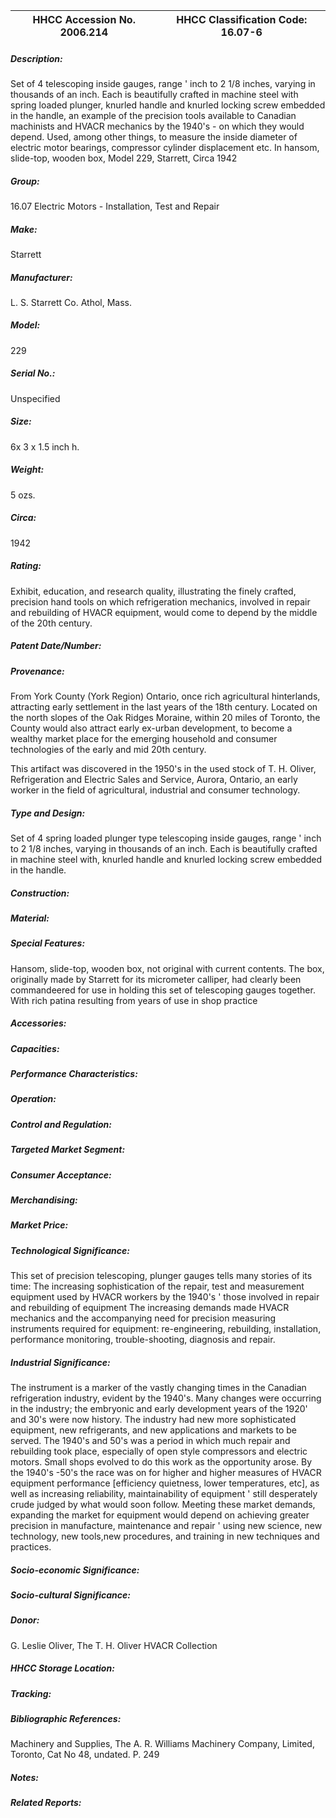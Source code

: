 | **HHCC Accession No. 2006.214** |**HHCC Classification Code:  16.07-6**|
| ----------- | ----------- |
##### Description:
Set of 4 telescoping inside gauges, range ' inch to 2 1/8 inches, varying in thousands of an inch. Each is beautifully crafted in machine steel with spring loaded plunger, knurled handle and knurled locking screw embedded in the handle, an example of the precision tools available to Canadian machinists and HVACR mechanics by the 1940's - on which they would depend. Used, among other things, to measure the inside diameter of electric motor bearings, compressor cylinder displacement etc. In hansom, slide-top, wooden box, Model 229, Starrett, Circa 1942
##### Group:
16.07 Electric Motors - Installation, Test and Repair

##### Make:
Starrett

##### Manufacturer:
L. S. Starrett Co. Athol, Mass.

##### Model:
229

##### Serial No.:
Unspecified

##### Size:
6x 3 x 1.5 inch h.

##### Weight:
5  ozs.

##### Circa:
1942

##### Rating:
Exhibit, education, and research quality, illustrating the finely crafted, precision hand tools on which refrigeration mechanics, involved in repair and rebuilding of HVACR equipment, would come to depend by the middle of the 20th century.

##### Patent Date/Number:


##### Provenance:
From York County (York Region) Ontario, once rich agricultural hinterlands, attracting early settlement in the last years of the 18th century. Located on the north slopes of the Oak Ridges Moraine, within 20 miles of Toronto, the County would also attract early ex-urban development, to become a wealthy market place for the emerging household and consumer technologies of the early and mid 20th century. 

This artifact was discovered in the 1950's in the used stock of T. H. Oliver, Refrigeration and Electric Sales and Service, Aurora, Ontario, an early worker in the field of agricultural, industrial and consumer technology.

##### Type and Design:
Set of 4 spring loaded plunger type telescoping inside gauges, range ' inch to 2 1/8 inches, varying in thousands of an inch. 
Each is beautifully crafted in machine steel with, knurled handle and knurled locking screw embedded in the handle.

##### Construction:


##### Material:


##### Special Features:
Hansom, slide-top, wooden box, not original with current contents. The box, originally made by Starrett for its micrometer calliper, had clearly been commandeered for use in holding this set of telescoping gauges together.
With rich patina resulting from years of use in shop practice

##### Accessories:


##### Capacities:


##### Performance Characteristics:


##### Operation:


##### Control and Regulation:


##### Targeted Market Segment:


##### Consumer Acceptance:


##### Merchandising:


##### Market Price:


##### Technological Significance:
This set of precision telescoping, plunger gauges  tells many stories of its time: 
The increasing sophistication of the repair,  test and measurement equipment used by HVACR workers by the 1940's ' those involved in repair and rebuilding of equipment
The increasing demands made HVACR mechanics and the accompanying need for precision measuring instruments required for equipment: re-engineering, rebuilding, installation, performance monitoring, trouble-shooting, diagnosis and repair.

##### Industrial Significance:
The instrument is a marker of the vastly changing times in the Canadian refrigeration industry, evident by the 1940's. Many changes were occurring in the industry; the embryonic and early development years of the 1920' and 30's were now history. The industry had new more sophisticated equipment, new refrigerants, and new applications and markets to be served. 
The 1940's and 50's was a period in which much repair and rebuilding took place, especially of open style compressors and electric motors. Small shops evolved to do this work as the opportunity arose. 
By the 1940's -50's the race was on for higher and higher measures of HVACR equipment performance [efficiency quietness, lower temperatures, etc], as well as increasing   reliability, maintainability of equipment ' still desperately crude judged by what would soon follow. Meeting these market demands, expanding the market for equipment would depend on achieving greater precision in manufacture, maintenance and repair ' using new science, new technology, new tools,new procedures, and training in new techniques and practices.

##### Socio-economic Significance:


##### Socio-cultural Significance:


##### Donor:
G. Leslie Oliver, The T. H. Oliver HVACR Collection

##### HHCC Storage Location:


##### Tracking:


##### Bibliographic References:
Machinery and Supplies, The A. R. Williams Machinery Company, Limited, Toronto, Cat No 48, undated. P. 249

##### Notes:


##### Related Reports:

